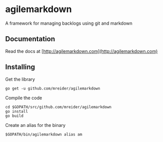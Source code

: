 # agilemarkdown
A framework for managing backlogs using git and markdown

## Documentation

Read the docs at [http://agilemarkdown.com](http://agilemarkdown.com)

## Installing

Get the library

```
go get -u github.com/mreider/agilemarkdown
```

Compile the code

```
cd $GOPATH/src/github.com/mreider/agilemarkdown
go install
go build
```

Create an alias for the binary

```
$GOPATH/bin/agilemarkdown alias am
```
